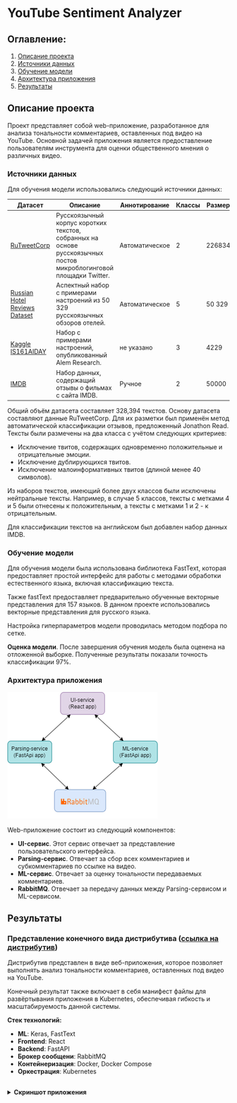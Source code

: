 # YouTube Sentiment Analyzer
## Оглавление:
1. [Описание проекта](#project-description)
2. [Источники данных](#data-description)
3. [Обучение модели](#model-training)
4. [Архитектура приложения](#app-architecture)
5. [Результаты](#results)


<a name="project-description"></a> 
## Описание проекта
Проект представляет собой web-приложение, разработанное для анализа тональности комментариев, оставленных под видео на YouTube. Основной задачей приложения является предоставление пользователям инструмента для оценки общественного мнения о различных видео.

<a name="data-description"></a> 
### Источники данных
Для обучения модели использовались следующий источники данных:

| Датасет | Описание | Аннотирование | Классы | Размер | Язык |
| --- | --- | --- | --- | --- | --- |
| [RuTweetCorp](https://web.archive.org/web/20200229080757/http://study.mokoron.com/) | Русскоязычный корпус коротких текстов, собранных на основе русскоязычных постов микроблогинговой площадки Twitter. | Автоматическое | 2 | 226834 | Русский |
| [Russian Hotel Reviews Dataset](https://www.kaggle.com/c/sentiment-analysis-in-russian) | Аспектный набор с примерами настроений из 50 329 русскоязычных обзоров отелей. | Автоматическое | 5 | 50 329 | Русский |
| [Kaggle IS161AIDAY](https://www.kaggle.com/c/is161aiday/discussion) | Набор с примерами настроений, опубликованный Alem Research. | не указано | 3 | 4229 | Русский |
| [IMDB](https://www.kaggle.com/datasets/lakshmi25npathi/imdb-dataset-of-50k-movie-reviews) | Набор данных, содержащий отзывы о фильмах с сайта IMDB. | Ручное | 2 | 50000 | Английский |

Общий объём датасета составляет 328,394 текстов. Основу датасета составляют данные RuTweetCorp. Для их разметки был применён метод автоматической классификации отзывов, предложенный Jonathon Read. Тексты были размечены на два класса с учётом следующих критериев:

* Исключение твитов, содержащих одновременно положительные и отрицательные эмоции.
* Исключение дублирующихся твитов.
* Исключение малоинформативных твитов (длиной менее 40 символов).

Из наборов текстов, имеющий более двух классов были исключены нейтральные тексты. Например, в случае 5 классов, тексты с метками 4 и 5 были отнесены к положительным, а тексты с метками 1 и 2 - к отрицательным.

Для классификации текстов на английском был добавлен набор данных IMDB.

<a name="model-training"></a> 
### Обучение модели
Для обучения модели была использована библиотека FastText, которая предоставляет простой интерфейс для работы с методами обработки естественного языка, включая классификацию текста.

Также fastText предоставляет предварительно обученные векторные представления для 157 языков. В данном проекте использовались векторные представления для русского языка. 

Настройка гиперпараметров модели проводилась методом подбора по сетке.

**Оценка модели**. После завершения обучения модель была оценена на отложенной выборке. Полученные результаты показали точность классификации 97%.


<a name="app-architecture"></a> 
### Архитектура приложения
![Архитектура](img/Архитектура.png)

Web-приложение состоит из следующий компонентов:
*  **UI-сервис**. Этот сервис отвечает за представление пользовательского интерфейса.
*  **Parsing-сервис**. Отвечает за сбор всех комментариев и субкомментариев по ссылке на видео.
*  **ML-сервис**. Отвечает за оценку тональности передаваемых комментариев.
*  **RabbitMQ**. Отвечает за передачу данных между Parsing-сервисом и ML-сервисом.


<a name="results"></a> 
## Результаты

### Представление конечного вида дистрибутива ([ссылка на дистрибутив](https://github.com/IlyaZawyalow/YouTube_Sentiment_Analyzer))

Дистрибутив представлен в виде веб-приложения, которое позволяет выполнять анализ тональности комментариев, оставленных под видео на YouTube.

Конечный результат также включает в себя манифест файлы для развёртывания приложения в Kubernetes, обеспечивая гибкость и масштабируемость данной системы.

**Стек технологий:**
* **ML**: Keras, FastText
* **Frontend**: React
* **Backend**: FastAPI
* **Брокер сообщени**: RabbitMQ
* **Контейнеризация**: Docker, Docker Compose
* **Оркестрация**: Kubernetes
##

<details>
<summary><b>Скриншот приложения</b></summary>

![Приложение](img/app.jpg)
</details>